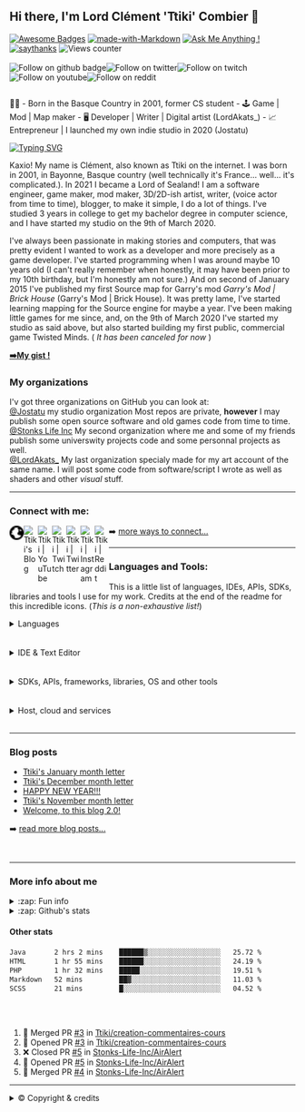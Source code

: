 <!--VARIABLES DECLARATION-->
<!--Links-->
[website]: https://ttiki.github.io
[blog]: https://ttiki-blog.blogspot.com/
[reddit]: https://www.reddit.com/user/Ttikii
[twitch]: https://www.twitch.tv/ttiki
[twitter]: https://twitter.com/Kutsatuta
[youtube]: https://www.youtube.com/channel/UCeIO_K2bJR7gakbmD8vsrgw
[instagram]: https://www.instagram.com/ttikiofficial/
[twitch]: https://www.twitch.tv/ttiki
[github]: https://github.com/ttiki
<!--Auto-->
[twitterf]: https://twitter.com/intent/user?screen_name=Kutsatuta
[youtubef]: http://www.youtube.com/channel/UCeIO_K2bJR7gakbmD8vsrgw?sub_confirmation=1


## Hi there, I'm Lord Clément 'Ttiki' Combier  👋
[![Awesome Badges](https://img.shields.io/badge/badges-awesome-green.svg)](https://github.com/Naereen/badges)
[![made-with-Markdown](https://img.shields.io/badge/Made%20with-Markdown-1f425f.svg)](http://commonmark.org)
[![Ask Me Anything !](https://img.shields.io/badge/Ask%20me-anything-1abc9c.svg)](https://GitHub.com/Ttiki/ama)
[![saythanks](https://img.shields.io/badge/Say%20Thanks-!-1EAEDB.svg)](https://saythanks.io/to/Ttiki)
![Views counter](https://komarev.com/ghpvc/?username=ttiki&color=orange)
<br/>
<br/>
[<img align="left" alt="Follow on github badge" target="_blank" src="https://img.shields.io/github/followers/ttiki?label=Follow%20me%21&style=social"/>][github]
[<img align="left" alt="Follow on twitter" target="_blank" src="https://img.shields.io/twitter/follow/kutsatuta?style=social"/>][twitterf]
[<img align="left" alt="Follow on twitch" target="_blank" src="https://img.shields.io/twitch/status/Ttiki?style=social"/>][twitch]
[<img align="left" alt="Follow on youtube" target="_blank" src="https://img.shields.io/youtube/channel/subscribers/UCeIO_K2bJR7gakbmD8vsrgw?style=social"/>][youtubef]
[<img align="left" alt="Follow on reddit" target="_balnk" src="https://img.shields.io/reddit/user-karma/combined/Ttikii?style=social"/>][reddit]


<!--**Ttiki/Ttiki** is a ✨ _special_ ✨ repository because its `README.md` (this file) appears on your GitHub profile.-->
<br/>
<br/>

🙋‍♂️ - Born in the Basque Country in 2001, former CS student - 🕹️ Game | Mod | Map maker - 🖥️ Developer | Writer | Digital artist (LordAkats_) - 📈 Entrepreneur | I launched my own indie studio in 2020 (Jostatu)

[![Typing SVG](https://readme-svg-typewriter.herokuapp.com?color=%23000000&duration=3500&vCenter=true&lines=Writing+code%2C+because+I+can)](https://git.io/typing-svg)

Kaxio! 
My name is Clément, also known as Ttiki on the internet. I was born in 2001, in Bayonne, Basque country (well technically it's France... well... it's complicated.). In 2021 I became a Lord of Sealand!
I am a software engineer, game maker, mod maker, 3D/2D-ish artist, writer, (voice actor from time to time), blogger, to make it simple, I do a lot of things.
I've studied 3 years in college to get my bachelor degree in computer science, and I have started my studio on the 9th of March 2020.

I've always been passionate in making stories and computers, that was pretty evident I wanted to work as a developer and more precisely as a game developer. I've started programming when I was around maybe 10 years old (I can't really remember when honestly, it may have been prior to my 10th birthday, but I'm honestly am not sure.) And on second of January 2015 I've published my first Source map for Garry's mod *Garry's Mod | Brick House* (Garry's Mod | Brick House). It was pretty lame, I've started learning mapping for the Source engine for maybe a year. 
I've been making little games for me since, and, on the 9th of March 2020 I've started my studio as said above, but also started building my first public, commercial game Twisted Minds. ( *It has been canceled for now* )

**[➡️My gist !](https://gist.github.com/Ttiki)**
<br/>

### My organizations
I'v got three organizations on GitHub you can look at:<br/>
[@Jostatu](https://github.com/Jostatu) my studio organization Most repos are private, **however** I may publish some open source software and old games code from time to time.<br/>
[@Stonks Life Inc](https://github.com/Stonks-Life-Inc) My second organization where me and some of my friends publish some universwity projects code and some personnal projects as well.<br/>
[@LordAkats_](https://github.com/LordAkats) My last organization specialy made for my art account of the same name. I will post some code from software/script I wrote as well as shaders and other _visual_ stuff. <br/>

---

### Connect with me:
<!--[![Ttiki's HUB](https://raw.githubusercontent.com/iconic/open-iconic/master/svg/globe.svg)][website]
[![Ttiki's Blog](https://1.bp.blogspot.com/-z78EKsyIB2s/YG304qlj8WI/AAAAAAAAEMY/gjaorXX4X3EQ_Nwdl0mc-bbrvQnBouAewCK4BGAYYCw/s120-pf/ttiki-logo.png)][blog]
[![YouTube](https://cdn.jsdelivr.net/npm/simple-icons@v3/icons/youtube.svg)][youtube]
[![Twitch](https://cdn.jsdelivr.net/npm/simple-icons@3.13.0/icons/twitch.svg)][twitch]
[![Twitter](https://cdn.jsdelivr.net/npm/simple-icons@v3/icons/twitter.svg)][twitter]
[![Instagram](https://cdn.jsdelivr.net/npm/simple-icons@v3/icons/instagram.svg)][instagram]
[![Reddit](https://cdn.jsdelivr.net/npm/simple-icons@3.13.0/icons/reddit.svg)][reddit]-->

[<img align="left" alt="ttiki.github.io" width="25px" src="https://raw.githubusercontent.com/iconic/open-iconic/master/svg/globe.svg" />][website]
[<img align="left" alt="Ttiki's Blog" width="25px" src="https://cdn.jsdelivr.net/npm/simple-icons@3.13.0/icons/blogger.svg" />][blog]
[<img align="left" alt="Ttiki | YouTube" width="25px" src="https://cdn.jsdelivr.net/npm/simple-icons@v3/icons/youtube.svg" />][youtube]
[<img align="left" alt="Ttiki | Twitch" width="25px" src="https://cdn.jsdelivr.net/npm/simple-icons@3.13.0/icons/twitch.svg" />][twitch]
[<img align="left" alt="Ttiki | Twitter" width="25px" src="https://cdn.jsdelivr.net/npm/simple-icons@v3/icons/twitter.svg" />][twitter]
[<img align="left" alt="Ttiki | Instagram" width="25px" src="https://cdn.jsdelivr.net/npm/simple-icons@v3/icons/instagram.svg" />][instagram]
[<img align="left" alt="Ttiki | Reddit" width="25px" src="https://cdn.jsdelivr.net/npm/simple-icons@3.13.0/icons/reddit.svg" />][reddit]


➡️ [more ways to connect...](https://ttiki.notion.site/c19441f7173749e3a1d5551171e69366?v=b32b95c657434bc38a46fbdd9c1acfa8)
<br/>

---

### Languages and Tools:
This is a little list of languages, IDEs, APIs, SDKs, libraries and tools I use for my work. Credits at the end of the readme for this incredible icons. (*This is a non-exhaustive list!*)
<!-- <img align="left" alt="GitHub" width="26px" src="" /> -->
<details>
  
  <summary>Languages</summary>
  <!--A-->
  <!--B-->
  <img align="left" alt="Bash" width="35px" style="margin:5px" src="https://raw.githubusercontent.com/devicons/devicon/master/icons/bash/bash-original.svg" />
  <!--C-->
  <img align="left" alt="C" width="35px" style="margin:5px" src="https://raw.githubusercontent.com/devicons/devicon/master/icons/c/c-original.svg" />
  <img align="left" alt="C++" width="35px" style="margin:5px"src="https://raw.githubusercontent.com/devicons/devicon/master/icons/cplusplus/cplusplus-original.svg" />
  <img align="left" alt="C#" width="35px" style="margin:5px" src="https://raw.githubusercontent.com/devicons/devicon/master/icons/csharp/csharp-original.svg" />
  <img align="left" alt="CSS3" width="35px" style="margin:5px" src="https://raw.githubusercontent.com/devicons/devicon/master/icons/css3/css3-original-wordmark.svg" />
  <!--D-->
  <img align="left" alt="Dart" width="35px" style="margin:5px" src="https://raw.githubusercontent.com/devicons/devicon/master/icons/dart/dart-original.svg" />
  <!--E-->
  <!--F-->
  <!--G-->
  <!--H-->
  <img align="left" alt="HTML5" width="35px" style="margin:5px" src="https://raw.githubusercontent.com/devicons/devicon/master/icons/html5/html5-original-wordmark.svg" />
  <!--I-->
  <!--J-->
  <img align="left" alt="Java" width="35px" style="margin:5px" src="https://raw.githubusercontent.com/devicons/devicon/master/icons/java/java-original-wordmark.svg" />
  <img align="left" alt="JavaScript" width="35px" style="margin:5px" src="https://raw.githubusercontent.com/devicons/devicon/master/icons/javascript/javascript-original.svg" />
  <!--K-->
  <img align="left" alt="Kotlin" width="35px" style="margin:5px" src="https://raw.githubusercontent.com/devicons/devicon/master/icons/kotlin/kotlin-original.svg" />
  <!--L-->
  <img align="left" alt="Lua"width="35px" style="margin:5px" src="https://raw.githubusercontent.com/devicons/devicon/master/icons/lua/lua-plain-wordmark.svg" />
  <!--M-->
  <img align="left" alt="Markdown" width="35px" style="margin:5px"src="https://raw.githubusercontent.com/devicons/devicon/master/icons/markdown/markdown-original.svg" />
  <!--N-->
  <!--O-->
  <!-- I know it's not just a programming language, but there is too much things going on the SDK, API, Library, OS and tools section below... -->
  <img align="left" alt="OpenGL" width="35px" style="margin:5px"src="https://raw.githubusercontent.com/devicons/devicon/master/icons/opengl/opengl-plain.svg" />
  <!--P-->
  <img align="left" alt="PHP"width="35px" style="margin:5px" src="https://raw.githubusercontent.com/devicons/devicon/master/icons/php/php-original.svg" />
  <img align="left" alt="Processing" width="35px" style="margin:5px" src="https://raw.githubusercontent.com/devicons/devicon/master/icons/processing/processing-original.svg" />
  <img align="left" alt="Python" width="35px" style="margin:5px" src="https://raw.githubusercontent.com/devicons/devicon/master/icons/python/python-original.svg" />
  <!--Q-->
  <!--R-->
  <img align="left" alt="R" width="35px" style="margin:5px" src="https://raw.githubusercontent.com/devicons/devicon/master/icons/r/r-original.svg" />
  <!--S-->
  <img align="left" alt="Sass" width="35px" style="margin:5px" src="https://raw.githubusercontent.com/devicons/devicon/master/icons/sass/sass-original.svg" />
  <img align="left" alt="Swift" width="35px" style="margin:5px" src="https://raw.githubusercontent.com/devicons/devicon/master/icons/swift/swift-original.svg" />
  <!--T-->
  <img align="left" alt="Typescript" width="35px" style="margin:5px" src="https://raw.githubusercontent.com/devicons/devicon/master/icons/typescript/typescript-original.svg" />
  <!--U-->
  <!--V-->
  <!--W-->
  <!--X-->
  <!--Y-->
  <!--Z--><br/>
</details>
<br/>
<br/>
<details style="clear:both;">
  <summary>IDE & Text Editor</summary>
  <!--A-->
  <img align="left" alt="Atom" width="35px" style="margin:5px" src="https://raw.githubusercontent.com/devicons/devicon/master/icons/atom/atom-original-wordmark.svg" />
  <!--B-->
  <!--C-->
  <img align="left" alt="Codepen" width="35px" style="margin:5px" src="https://raw.githubusercontent.com/devicons/devicon/master/icons/codepen/codepen-original-wordmark.svg" />
  <!--D-->
  <!--E-->
  <!--F-->
  <!--G-->
  <!--H-->
  <!--I-->
  <!--J-->
  <img align="left" alt="Jetbrains" width="35px" style="margin:5px" src="https://raw.githubusercontent.com/devicons/devicon/2ae2a900d2f041da66e950e4d48052658d850630/icons/jetbrains/jetbrains-original.svg" />
  <!--K-->
  <!--L-->
  <!--M-->
  <!--N-->
  <!--O-->
  <!--P-->
  <!--Q-->
  <!--R-->
  <img align="left" alt="RStudio" width="35px" style="margin:5px" src="https://raw.githubusercontent.com/devicons/devicon/master/icons/rstudio/rstudio-original.svg" />
  <!--S-->
  <!--T-->
  <!--U-->
  <!--V-->
  <img align="left" alt="Vim" width="35px" style="margin:5px" src="https://raw.githubusercontent.com/devicons/devicon/master/icons/vim/vim-original.svg" />
  <img align="left" alt="Visual Studio" width="35px" style="margin:5px" src="https://raw.githubusercontent.com/devicons/devicon/master/icons/visualstudio/visualstudio-plain.svg" />
  <img align="left" alt="Visual Studio Code" width="35px" style="margin:5px" src="https://raw.githubusercontent.com/devicons/devicon/master/icons/vscode/vscode-original.svg" />
  <!--W-->
  <!--X-->
  <!--Y-->
  <!--Z--><br/>
</details>
<br/>
<br/>
<details style="clear: both;">
  <summary>SDKs, APIs, frameworks, libraries, OS and other tools</summary>
  <!--A-->
  <img align="left" alt="Apache" width="35px" style="margin:5px" src="https://raw.githubusercontent.com/devicons/devicon/master/icons/apache/apache-original-wordmark.svg" />
  <img align="left" alt="Arduino" width="35px" style="margin:5px" src="https://raw.githubusercontent.com/devicons/devicon/master/icons/arduino/arduino-original-wordmark.svg" />
  <!--B-->
  <img align="left" alt="Bootstrap" width="35px" style="margin:5px" src="https://raw.githubusercontent.com/devicons/devicon/master/icons/bootstrap/bootstrap-plain-wordmark.svg" />
  <!--C-->
   <img align="left" alt="CakePHP" width="35px" style="margin:5px" src="https://raw.githubusercontent.com/devicons/devicon/master/icons/cakephp/cakephp-original.svg" />
  <!--D-->
  <img align="left" alt="D3.js" width="35px" style="margin:5px" src="https://raw.githubusercontent.com/devicons/devicon/master/icons/d3js/d3js-original.svg" />
  <img align="left" alt="Docker" width="35px" style="margin:5px" src="https://raw.githubusercontent.com/devicons/devicon/master/icons/docker/docker-original.svg" />
  <!--E-->
  <img align="left" alt="Electron" width="35px" style="margin:5px" src="https://raw.githubusercontent.com/devicons/devicon/master/icons/electron/electron-original-wordmark.svg" />
  <!--F-->
  <img align="left" alt="Filezilla" width="35px" style="margin:5px" src="https://raw.githubusercontent.com/devicons/devicon/master/icons/filezilla/filezilla-plain.svg" />
  <img align="left" alt="Firebase" width="35px" style="margin:5px" src="https://raw.githubusercontent.com/devicons/devicon/master/icons/firebase/firebase-plain-wordmark.svg" />
  <img align="left" alt="Flutter" width="35px" style="margin:5px" src="https://raw.githubusercontent.com/devicons/devicon/master/icons/flutter/flutter-original.svg" />
  <!--G-->
  <img align="left" alt="GCC" width="35px" style="margin:5px" src="https://raw.githubusercontent.com/devicons/devicon/master/icons/gcc/gcc-original.svg" />
  <img align="left" alt="Gradle" width="35px" style="margin:5px" src="https://raw.githubusercontent.com/devicons/devicon/master/icons/gradle/gradle-plain-wordmark.svg" />
  <!--H-->
  
  <!--I-->
  <!--J-->
  <img align="left" alt="JQuery" width="35px" style="margin:5px" src="https://raw.githubusercontent.com/devicons/devicon/master/icons/jquery/jquery-original-wordmark.svg" />
  <img align="left" alt="Jupyter" width="35px" style="margin:5px" src="https://raw.githubusercontent.com/devicons/devicon/master/icons/jupyter/jupyter-original-wordmark.svg" />
  <!--K-->
  <!--L-->
  <!--M-->
  <img align="left" alt="Material UI" width="35px" style="margin:5px" src="https://raw.githubusercontent.com/devicons/devicon/master/icons/materialui/materialui-original.svg" />
  <img align="left" alt="MatLab" width="35px" style="margin:5px" src="https://raw.githubusercontent.com/devicons/devicon/master/icons/matlab/matlab-original.svg" />
  <img align="left" alt="MsDOS" width="35px" style="margin:5px" src="https://raw.githubusercontent.com/devicons/devicon/master/icons/msdos/msdos-original.svg" />
  <img align="left" alt="MySQL" width="35px" style="margin:5px" src="https://raw.githubusercontent.com/devicons/devicon/master/icons/mysql/mysql-original-wordmark.svg" />
  <!--N-->
  <!-- I know it's Dot NET and no just NET, but I don't care -->
  <img align="left" alt=".Net" width="35px" style="margin:5px"src="https://raw.githubusercontent.com/devicons/devicon/master/icons/dot-net/dot-net-original-wordmark.svg" />
  <img align="left" alt="NodeJS" width="35px" style="margin:5px"src="https://raw.githubusercontent.com/devicons/devicon/master/icons/nodejs/nodejs-plain.svg" />
  
  <!--O-->
  <!--P-->
  <img align="left" alt="PostgreSQL" width="35px" style="margin:5px" src="https://raw.githubusercontent.com/devicons/devicon/master/icons/postgresql/postgresql-original-wordmark.svg" />
  <img align="left" alt="Putty" width="35px" style="margin:5px" src="https://raw.githubusercontent.com/devicons/devicon/master/icons/putty/putty-original.svg" />
  <!--Q-->
  <img align="left" alt="QT" width="35px" style="margin:5px" src="https://raw.githubusercontent.com/devicons/devicon/master/icons/qt/qt-original.svg" />
  <!--R-->
  <img align="left" alt="RaspberryPi" width="35px" style="margin:5px" src="https://raw.githubusercontent.com/devicons/devicon/master/icons/raspberrypi/raspberrypi-original.svg" />
  <img align="left" alt="React" width="35px" style="margin:5px" src="https://raw.githubusercontent.com/devicons/devicon/master/icons/react/react-original-wordmark.svg" />
  <!--S-->
  <img align="left" alt="Symfony" width="35px" style="margin:5px"src="https://raw.githubusercontent.com/devicons/devicon/master/icons/symfony/symfony-original-wordmark.svg" />
  <!--T-->
  <!--U-->
  <img align="left" alt="Unity" width="35px" style="margin:5px" src="https://raw.githubusercontent.com/devicons/devicon/master/icons/unity/unity-original.svg" />
  <!--V-->
  <!--W-->
  <!--X-->
  <!--Y-->
  <!--Z--><br/>
</details>
<br/>
<br/>
<details>
  <summary>Host, cloud and services</summary>
  <!--A-->
  <img align="left" alt="Azur" width="35px" style="margin:5px" src="https://raw.githubusercontent.com/devicons/devicon/master/icons/azure/azure-original.svg" />
  <!--B-->
  <img align="left" alt="bitbucket" width="35px" style="margin:5px" src="https://raw.githubusercontent.com/devicons/devicon/master/icons/bitbucket/bitbucket-original-wordmark.svg" />
  <!--C-->
  <img align="left" alt="Canva" width="35px" style="margin:5px" src="https://raw.githubusercontent.com/devicons/devicon/master/icons/canva/canva-original.svg" />
  <!--D-->
  <img align="left" alt="Digital Ocean" width="35px" style="margin:5px" src="https://raw.githubusercontent.com/devicons/devicon/master/icons/digitalocean/digitalocean-original-wordmark.svg" />
  <!--E-->
  <!--F-->
  <!--G-->
  <img align="left" alt="Git" width="35px" style="margin:5px" src="https://raw.githubusercontent.com/devicons/devicon/master/icons/git/git-plain.svg" />
  <img align="left" alt="GitHub" width="35px" style="margin:5px" src="https://raw.githubusercontent.com/devicons/devicon/master/icons/github/github-original-wordmark.svg" />
  <img align="left" alt="Gitlab" width="35px" style="margin:5px" src="https://raw.githubusercontent.com/devicons/devicon/master/icons/gitlab/gitlab-original-wordmark.svg" />
  <!--H-->
  <img align="left" alt="Heroku" width="35px" style="margin:5px" src="https://raw.githubusercontent.com/devicons/devicon/master/icons/heroku/heroku-plain-wordmark.svg" />
  <!--I-->
  <!--J-->
  <!--K-->
  <!--L-->
  <!--M-->
  <!--N-->
  <img align="left" alt="NPM" width="35px" style="margin:5px" src="https://raw.githubusercontent.com/devicons/devicon/master/icons/npm/npm-original-wordmark.svg" />
  <!--O-->
  <!--P-->
  <!--Q-->
  <!--R-->
  <!--S-->
  <!--T-->
  <img align="left" alt="Tower" width="35px" style="margin:5px"src="https://raw.githubusercontent.com/devicons/devicon/2ae2a900d2f041da66e950e4d48052658d850630/icons/towergit/towergit-original.svg" />
  <!--U-->
  <!--V-->
  <!--W-->
  <!--X-->
  <!--Y-->
  <!--Z-->
</details>

<br/>

---

### Blog posts
<!-- BLOG-POST-LIST:START -->
- [Ttiki&#39;s January month letter](https://blog.ttiki-hub.me/2022/02/ttikis-january-month-letter.html)
- [Ttiki&#39;s December month letter](https://blog.ttiki-hub.me/2022/01/ttikis-december-month-letter.html)
- [HAPPY NEW YEAR!!!](https://blog.ttiki-hub.me/2022/01/happy-new-year.html)
- [Ttiki&#39;s November month letter](https://blog.ttiki-hub.me/2021/12/ttikis-november-month-letter.html)
- [Welcome, to this blog 2.0!](https://blog.ttiki-hub.me/2021/10/welcome-hello-everyone.html)
<!-- BLOG-POST-LIST:END -->
➡️ [read more blog posts...](https://ttiki-blog.blogspot.com/)

<br/>

---

### More info about me
<details>
  <summary>:zap: Fun info</summary>
  
  * 🔭 I’m currently working on Too many project to be listed here<br/>
  * 🌱 I’m currently learning Application development for Android<br/>
  <!-- 👯 I’m looking to collaborate on ...
  * 🤔 I’m looking for help with ...-->
  * 💬 Ask me about anything you want about my project or myself<br/>
  * 📫 How to reach me: [https://ttiki.notion.site/c19441f7173749e3a1d5551171e69366?v=b32b95c657434bc38a46fbdd9c1acfa8](Follow me on these social medias)<br/>
  * 😄 Pronouns: Ttiki, El nano, *ptitclemdu64*<br/>
  * ⚡ Fun fact: I've got a composit / titanium spine and am a lord of SeaLand<br/>
  
</details>
<details>
  <summary>:zap: Github's stats</summary> 
    <!--Global stats-->
    <a href="https://github.com/anuraghazra/github-readme-stats"><img align="center" src="https://github-readme-stats.vercel.app/api?username=ttiki&?count_private=true&show_icons=true" alt="Ttiki's GitHub stats"/></a>
    <!--Waka time other stats-->
    <a href="https://github.com/anuraghazra/github-readme-stats"><img align="left" src="https://github-readme-stats.vercel.app/api/wakatime?username=ttiki" alt="Ttiki's wakatime stats"/></a><br/>
   <!--Top languages-->
    <a href="https://github.com/anuraghazra/github-readme-stats"><img align="right" src="https://github-readme-stats.vercel.app/api/top-langs/?username=ttiki&langs_count=10" alt="Ttiki's top languages"/></a>
    <!--🔥 GitHub Readme Streak Stats-->
    <a href="https://git.io/streak-stats"><img align="center" align="right" src="https://github-readme-streak-stats.herokuapp.com?user=Ttiki&date_format=j%20M%5B%20Y%5D&background=DD272700" alt="Ttiki's GitHub Streak"/></a><br/>
    <!--profile trophy-->
    <a href="https://github.com/ryo-ma/github-profile-trophy"><img align="center" src="https://github-profile-trophy.vercel.app/?username=ttiki&column=7&margin-w=15&margin-h=15&no-bg=true" alt="Ttiki's GitHub profile trophy"/></a><br/>
</details>

#### Other stats
<!--START_SECTION:waka-->
```text
Java       2 hrs 2 mins    ██████▒░░░░░░░░░░░░░░░░░░   25.72 % 
HTML       1 hr 55 mins    ██████░░░░░░░░░░░░░░░░░░░   24.19 % 
PHP        1 hr 32 mins    █████░░░░░░░░░░░░░░░░░░░░   19.51 % 
Markdown   52 mins         ██▓░░░░░░░░░░░░░░░░░░░░░░   11.03 % 
SCSS       21 mins         █░░░░░░░░░░░░░░░░░░░░░░░░   04.52 % 
```
<!--END_SECTION:waka-->
<br/>
<br/>
<!--START_SECTION:activity-->

1. 🎉 Merged PR [#3](https://github.com/Ttiki/creation-commentaires-cours/pull/3) in [Ttiki/creation-commentaires-cours](https://github.com/Ttiki/creation-commentaires-cours)
2. 💪 Opened PR [#3](https://github.com/Ttiki/creation-commentaires-cours/pull/3) in [Ttiki/creation-commentaires-cours](https://github.com/Ttiki/creation-commentaires-cours)
3. ❌ Closed PR [#5](https://github.com/Stonks-Life-Inc/AirAlert/pull/5) in [Stonks-Life-Inc/AirAlert](https://github.com/Stonks-Life-Inc/AirAlert)
4. 💪 Opened PR [#5](https://github.com/Stonks-Life-Inc/AirAlert/pull/5) in [Stonks-Life-Inc/AirAlert](https://github.com/Stonks-Life-Inc/AirAlert)
5. 🎉 Merged PR [#4](https://github.com/Stonks-Life-Inc/AirAlert/pull/4) in [Stonks-Life-Inc/AirAlert](https://github.com/Stonks-Life-Inc/AirAlert)

<!--END_SECTION:activity-->
---

<details>
<summary>© Copyright & credits</summary>
  
  - [Badges/Shields by Shields.io](https://shields.io/category/build)<br/>
  - [FAMFAMFAM Flags icons](http://www.famfamfam.com/lab/icons/flags/)<br/>
  - [Icons by Dev Icons](https://github.com/devicons/devicon/tree/master/icons)<br/>
  - [Other icons](https://cdn.jsdelivr.net/npm/simple-icons@v3/icons/)
  - [Waka Stats](https://github.com/anmol098/waka-readme-stats)<br/>
  - [GitHub stats by](https://github.com/anuraghazra/github-readme-stats)<br/>
  - [GitHub profile trophy](https://github.com/ryo-ma/github-profile-trophy)<br/>
  - [🔥 GitHub Readme Streak Stats](https://github.com/denvercoder1/github-readme-streak-stats)
  - [GitHub view counter](https://github.com/antonkomarev/github-profile-views-counter)
  - [GitHub typing svg](https://github.com/denvercoder1/readme-typing-svg)
  - [Blog posts workflow](https://github.com/gautamkrishnar/blog-post-workflow)
  - [Ÿ HŸPE stats](https://yhype.me/)
</details>
